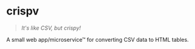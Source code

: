 # crispv

> *It's like CSV, but crispy!*

A small web app/microservice™ for converting CSV data to HTML tables.
